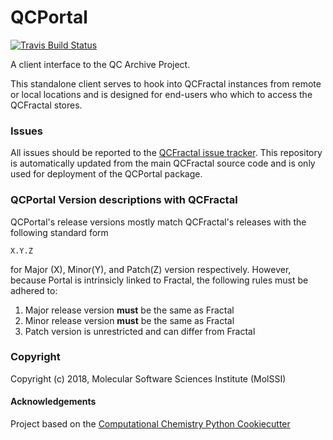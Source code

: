 QCPortal
==============================
[//]: # (Badges)
[![Travis Build Status](https://api.travis-ci.org/MolSSI/QCPortal.png)](https://travis-ci.org/MolSSI/QCPortal)

A client interface to the QC Archive Project.

This standalone client serves to hook into QCFractal instances from remote or local 
locations and is designed for end-users who which to access the QCFractal stores.

### Issues

All issues should be reported to the [QCFractal issue tracker](https://github.com/MolSSI/QCFractal/issues/new/choose).
This repository is automatically updated from the main QCFractal source code and is only used for deployment of the QCPortal package.

### QCPortal Version descriptions with QCFractal

QCPortal's release versions mostly match QCFractal's releases with the following standard form

```X.Y.Z```

for Major (X), Minor(Y), and Patch(Z) version respectively. However, because Portal is intrinsicly linked to
Fractal, the following rules must be adhered to:
1. Major release version **must** be the same as Fractal
2. Minor release version **must** be the same as Fractal
3. Patch version is unrestricted and can differ from Fractal

### Copyright

Copyright (c) 2018, Molecular Software Sciences Institute (MolSSI)  


#### Acknowledgements
 
Project based on the 
[Computational Chemistry Python Cookiecutter](https://github.com/choderalab/cookiecutter-python-comp-chem)

